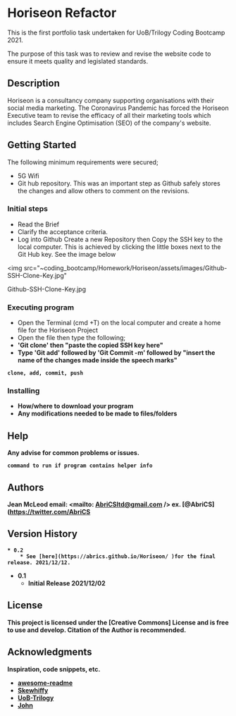 # Horiseon Refactor

This is the first portfolio task undertaken for UoB/Trilogy Coding Bootcamp 2021. 

The purpose of this task was to review and revise the website code to ensure it meets quality and legislated standards.  

## Description

Horiseon is a consultancy company supporting organisations with their social media marketing. 
The Coronavirus Pandemic has forced the Horiseon Executive team to revise the efficacy of all their marketing tools
which includes Search Engine Optimisation (SEO) of the company's website.

## Getting Started
The following minimum requirements were secured;
* 5G Wifi 
* Git hub repository.
This was an important step as Github safely stores the changes and allow others to comment on the revisions.

### Initial steps
* Read the Brief  
* Clarify the acceptance criteria.
* Log into Github
Create a new Repository then Copy the SSH key to the local computer.
This is achieved by clicking the little boxes next to the Git Hub key. See the image below
 
<img src="~coding_bootcamp/Homework/Horiseon/assets/images/Github-SSH-Clone-Key.jpg"

Github-SSH-Clone-Key.jpg


### Executing program

* Open the Terminal (cmd +T) on the local computer and create a home file  for the Horiseon Project
* Open the file then type the following;
* <b>'Git clone'<b> then "paste the copied SSH key here"
* Type <b>'Git add'<b> followed by <b>'Git Commit -m'<b> followed by "insert the name of the changes made inside the speech marks"

```
clone, add, commit, push
```
### Installing

* How/where to download your program
* Any modifications needed to be made to files/folders

## Help

Any advise for common problems or issues.
```
command to run if program contains helper info
```

## Authors

Jean McLeod
email: <mailto: AbriCSltd@gmail.com />
ex. [@AbriCS](https://twitter.com/AbriCS

## Version History
```
* 0.2
    * See [here](https://abrics.github.io/Horiseon/ )for the final release. 2021/12/12. 
 ```   
    
* 0.1
    * Initial Release 2021/12/02

## License

This project is licensed under the [Creative Commons] License and is free to use and develop. Citation of the Author is recommended.

## Acknowledgments

Inspiration, code snippets, etc.
* [awesome-readme](https://github.com/matiassingers/awesome-readme)
* [Skewhiffy](https://gist.github.com/PurpleBooth/109311bb0361f32d87a2)
* [UoB-Trilogy](https://github.com/dbader/readme-template)
* [John](https://gist.github.com/fvcproductions/1bfc2d4aecb01a834b46)